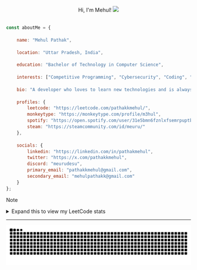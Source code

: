 <div align="center">
Hi, I'm Mehul! <img src="https://user-images.githubusercontent.com/74038190/241763891-7bb1e704-6026-48f9-8435-2f4d40101348.gif" width="35px" />
</div>
<br>

```javascript
const aboutMe = {

    name: "Mehul Pathak",

    location: "Uttar Pradesh, India",

    education: "Bachelor of Technology in Computer Science",

    interests: ["Competitive Programming", "Cybersecurity", "Coding", "Gaming", "Typing", "Chess"],

    bio: "A developer who loves to learn new technologies and is always striving to expand and share knowledge.",

    profiles: {
        leetcode: "https://leetcode.com/pathakkmehul/",
        monkeytype: "https://monkeytype.com/profile/m3hul",
        spotify: "https://open.spotify.com/user/31e5bmn6fznlxfsemrpuptbo5xva?si=96648036465a4ce3",
        steam: "https://steamcommunity.com/id/meuru/"
    },

    socials: {
        linkedin: "https://linkedin.com/in/pathakmehul",
        twitter: "https://x.com/pathakkmehul",
        discord: "meurudesu",
        primary_email: "pathakkmehul@gmail.com",
        secondary_email: "mehulpathakk@gmail.com"
    }
};

```

> [!NOTE]
> <details>
> <summary>Expand this to view my LeetCode stats</summary>
> <img src="https://leetcard.jacoblin.cool/pathakkmehul?theme=nord&font=Inter&ext=heatmap" alt="LeetCode Stats">
> <br>
> </details>

---

<picture>
  <source media="(prefers-color-scheme: dark)" srcset="https://raw.githubusercontent.com/m3hu1/m3hu1/output/github-contribution-grid-snake-dark.svg">
  <source media="(prefers-color-scheme: light)" srcset="https://raw.githubusercontent.com/m3hu1/m3hu1/output/github-contribution-grid-snake.svg">
  <img alt="github contribution grid snake animation" src="https://raw.githubusercontent.com/m3hu1/m3hu1/output/github-contribution-grid-snake.svg">
</picture>
